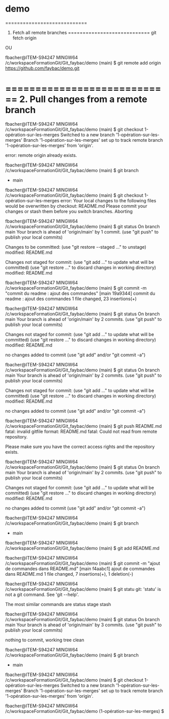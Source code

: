 # demo
============================
1. Fetch all remote branches
============================
git fetch origin

OU

fbacher@ITEM-S94247 MINGW64 /c/workspaceFormationGit/Git_faybac/demo (main)
$ git remote add origin https://github.com/faybac/demo.git

============================
2. Pull changes from a remote branch
============================
fbacher@ITEM-S94247 MINGW64 /c/workspaceFormationGit/Git_faybac/demo (main)
$ git checkout 1-opération-sur-les-merges
Switched to a new branch '1-opération-sur-les-merges'
Branch '1-opération-sur-les-merges' set up to track remote branch '1-opération-sur-les-merges' from 'origin'.








error: remote origin already exists.

fbacher@ITEM-S94247 MINGW64 /c/workspaceFormationGit/Git_faybac/demo (main)
$ git branch
* main

fbacher@ITEM-S94247 MINGW64 /c/workspaceFormationGit/Git_faybac/demo (main)
$ git checkout 1-opération-sur-les-merges
error: Your local changes to the following files would be overwritten by checkout:
        README.md
Please commit your changes or stash them before you switch branches.
Aborting

fbacher@ITEM-S94247 MINGW64 /c/workspaceFormationGit/Git_faybac/demo (main)
$ git status
On branch main
Your branch is ahead of 'origin/main' by 1 commit.
  (use "git push" to publish your local commits)

Changes to be committed:
  (use "git restore --staged <file>..." to unstage)
        modified:   README.md

Changes not staged for commit:
  (use "git add <file>..." to update what will be committed)
  (use "git restore <file>..." to discard changes in working directory)
        modified:   README.md


fbacher@ITEM-S94247 MINGW64 /c/workspaceFormationGit/Git_faybac/demo (main)
$ git commit -m "commit du readme : ajout des commandes"
[main 19a9344] commit du readme : ajout des commandes
 1 file changed, 23 insertions(+)

fbacher@ITEM-S94247 MINGW64 /c/workspaceFormationGit/Git_faybac/demo (main)
$ git status
On branch main
Your branch is ahead of 'origin/main' by 2 commits.
  (use "git push" to publish your local commits)

Changes not staged for commit:
  (use "git add <file>..." to update what will be committed)
  (use "git restore <file>..." to discard changes in working directory)
        modified:   README.md

no changes added to commit (use "git add" and/or "git commit -a")

fbacher@ITEM-S94247 MINGW64 /c/workspaceFormationGit/Git_faybac/demo (main)
$ git status
On branch main
Your branch is ahead of 'origin/main' by 2 commits.
  (use "git push" to publish your local commits)

Changes not staged for commit:
  (use "git add <file>..." to update what will be committed)
  (use "git restore <file>..." to discard changes in working directory)
        modified:   README.md

no changes added to commit (use "git add" and/or "git commit -a")

fbacher@ITEM-S94247 MINGW64 /c/workspaceFormationGit/Git_faybac/demo (main)
$ git push README.md
fatal: invalid gitfile format: README.md
fatal: Could not read from remote repository.

Please make sure you have the correct access rights
and the repository exists.

fbacher@ITEM-S94247 MINGW64 /c/workspaceFormationGit/Git_faybac/demo (main)
$ git status
On branch main
Your branch is ahead of 'origin/main' by 2 commits.
  (use "git push" to publish your local commits)

Changes not staged for commit:
  (use "git add <file>..." to update what will be committed)
  (use "git restore <file>..." to discard changes in working directory)
        modified:   README.md

no changes added to commit (use "git add" and/or "git commit -a")

fbacher@ITEM-S94247 MINGW64 /c/workspaceFormationGit/Git_faybac/demo (main)
$ git branch
* main

fbacher@ITEM-S94247 MINGW64 /c/workspaceFormationGit/Git_faybac/demo (main)
$ git add README.md

fbacher@ITEM-S94247 MINGW64 /c/workspaceFormationGit/Git_faybac/demo (main)
$ git commit -m "ajout de commandes dans README.md"
[main f4aabc1] ajout de commandes dans README.md
 1 file changed, 7 insertions(+), 1 deletion(-)

fbacher@ITEM-S94247 MINGW64 /c/workspaceFormationGit/Git_faybac/demo (main)
$ git statu
git: 'statu' is not a git command. See 'git --help'.

The most similar commands are
        status
        stage
        stash

fbacher@ITEM-S94247 MINGW64 /c/workspaceFormationGit/Git_faybac/demo (main)
$ git status
On branch main
Your branch is ahead of 'origin/main' by 3 commits.
  (use "git push" to publish your local commits)

nothing to commit, working tree clean

fbacher@ITEM-S94247 MINGW64 /c/workspaceFormationGit/Git_faybac/demo (main)
$ git branch
* main

fbacher@ITEM-S94247 MINGW64 /c/workspaceFormationGit/Git_faybac/demo (main)
$ git checkout 1-opération-sur-les-merges
Switched to a new branch '1-opération-sur-les-merges'
Branch '1-opération-sur-les-merges' set up to track remote branch '1-opération-sur-les-merges' from 'origin'.

fbacher@ITEM-S94247 MINGW64 /c/workspaceFormationGit/Git_faybac/demo (1-opération-sur-les-merges)
$
